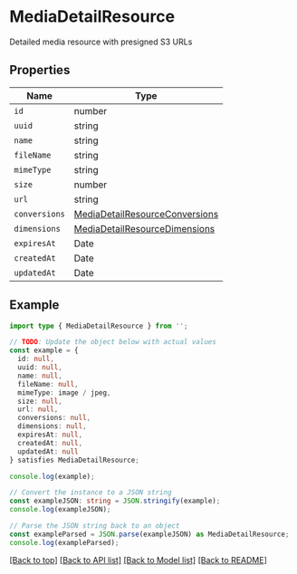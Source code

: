 # MediaDetailResource

Detailed media resource with presigned S3 URLs

## Properties

| Name          | Type                                                                |
| ------------- | ------------------------------------------------------------------- |
| `id`          | number                                                              |
| `uuid`        | string                                                              |
| `name`        | string                                                              |
| `fileName`    | string                                                              |
| `mimeType`    | string                                                              |
| `size`        | number                                                              |
| `url`         | string                                                              |
| `conversions` | [MediaDetailResourceConversions](MediaDetailResourceConversions.md) |
| `dimensions`  | [MediaDetailResourceDimensions](MediaDetailResourceDimensions.md)   |
| `expiresAt`   | Date                                                                |
| `createdAt`   | Date                                                                |
| `updatedAt`   | Date                                                                |

## Example

```typescript
import type { MediaDetailResource } from '';

// TODO: Update the object below with actual values
const example = {
  id: null,
  uuid: null,
  name: null,
  fileName: null,
  mimeType: image / jpeg,
  size: null,
  url: null,
  conversions: null,
  dimensions: null,
  expiresAt: null,
  createdAt: null,
  updatedAt: null
} satisfies MediaDetailResource;

console.log(example);

// Convert the instance to a JSON string
const exampleJSON: string = JSON.stringify(example);
console.log(exampleJSON);

// Parse the JSON string back to an object
const exampleParsed = JSON.parse(exampleJSON) as MediaDetailResource;
console.log(exampleParsed);
```

[[Back to top]](#) [[Back to API list]](../README.md#api-endpoints) [[Back to Model list]](../README.md#models) [[Back to README]](../README.md)
